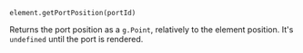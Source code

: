 <pre class="docs-method-signature"><code>element.getPortPosition(portId)</code></pre>

Returns the port position as a `g.Point`, relatively to the element position. It's `undefined` until the port is rendered. 

